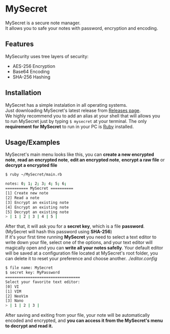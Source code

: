 
# MySecret  

MySecret is a secure note manager.<br>
It allows you to safe your notes with password, encryption and encoding.


## Features
MySecurity uses tree layers of security:
- AES-256 Encryption
- Base64 Encoding
- SHA-256 Hashing


## Installation

MySecret has a simple instalation in all operating systems.<br>
Just downloading MySecret's latest release from [Releases page](https://github.com/FelipeFTN/MySecret/releases).<br>
We highly recommend you to add an alias at your shell that will allows you to run MySecret just by typing ```$ mysecret``` at your terminal.
The only **requirement for MySecret** to run in your PC is [Ruby](https://www.ruby-lang.org) installed.

## Usage/Examples

MySecret's main menu looks like this, you can **create a new encrypted note**, **read an encrypted note**, **edit an encrypted note**, **encrypt a raw file** or **decrypt a encrypted file**
```bash
$ ruby ~/MySecret/main.rb

notes: 0; 1; 2; 3; 4; 5; 6; 
========== MySecret ==========
[1] Create new note
[2] Read a note
[3] Encrypt an existing note
[4] Encrypt an existing note
[5] Decrypt an existing note
> | 1 | 2 | 3 | 4 | 5 |
```
After that, it will ask you for a **secret key**, which is a file **password**. (MySecret will hash this password using **SHA-256**)<br>
If it's your first time running **MySecret** you need to select a text editor to write down your file, select one of the options, and your text editor will magically open and you can **write all your notes safelly**.
Your default editor will be saved at a configuration file located at MySecret's root folder, you can delete it to reset your preference and choose another. ./_editor.config_
```bash
$ file name: MySecret
$ secret key: MyPassword
=================================
Select your favorite text editor:
[0] VI
[1] VIM
[2] NeoVim
[3] Nano
> | 1 | 2 | 3 |
```
After saving and exiting from your file, your note will be automatically encoded and encrypted, and **you can access it from the MySecret's menu to decrypt and read it.**
